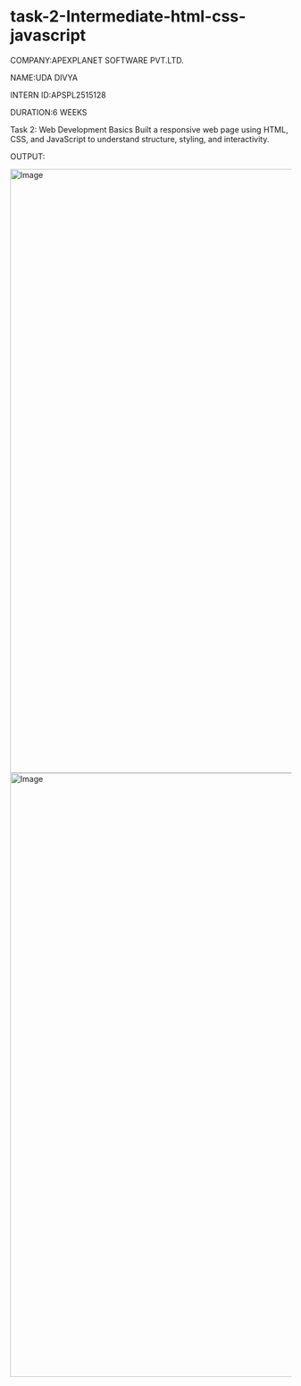 # task-2-Intermediate-html-css-javascript

COMPANY:APEXPLANET SOFTWARE PVT.LTD.

NAME:UDA DIVYA

INTERN ID:APSPL2515128

DURATION:6 WEEKS

Task 2: Web Development Basics
Built a responsive web page using HTML, CSS, and JavaScript to understand structure, styling, and interactivity.

OUTPUT:

<img width="1920" height="1080" alt="Image" src="https://github.com/user-attachments/assets/2a1ae5c5-cb34-467b-9e4a-92215a0c79de" />

<img width="1920" height="1080" alt="Image" src="https://github.com/user-attachments/assets/70311b0d-ee42-4c03-8bc9-642e2a28a4d4" />

